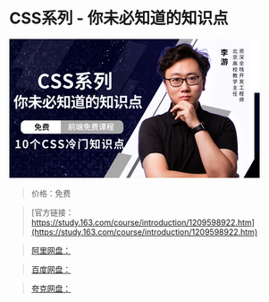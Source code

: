 # CSS系列 - 你未必知道的知识点

![img](../../../assets/study163/free/1683071826b14917b5267c6b8e76b79e.png)

> 价格：免费

> [官方链接：https://study.163.com/course/introduction/1209598922.htm](https://study.163.com/course/introduction/1209598922.htm)

> [阿里网盘：]()

> [百度网盘：]()

> [夸克网盘：]()
